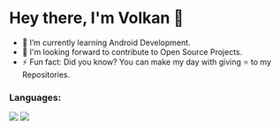 <h1> Hey there, I'm Volkan 👋 </h1>

- 🌱 I’m currently learning Android Development.
- 💬 I'm looking forward to contribute to Open Source Projects.
- ⚡ Fun fact: Did you know? You can make my day with giving ⭐ to my Repositories.

<h3 align="left">Languages:</h3>
<p align="left">
  <img src="https://img.icons8.com/fluency/48/null/c-sharp-logo.png"/>
  <img src="https://img.icons8.com/color/48/null/java-coffee-cup-logo--v1.png"/>
</p>

<!--
<h3 align="left">Tools:</h3>
<p align="left">  
</p>
-->
